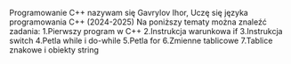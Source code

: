 Programowanie C++ nazywam się Gavrylov Ihor, Uczę się języka programowania C++ (2024-2025) Na poniższy tematy można znaleźć zadania:
1.Pierwszy program w C++
2.Instrukcja warunkowa if
3.﻿﻿Instrukcja switch
﻿﻿4.Petla while i do-while
5.Petla for
6.Zmienne tablicowe
7.Tablice znakowe i obiekty string

